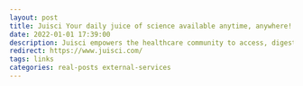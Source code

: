 ```yaml
---
layout: post
title: Juisci Your daily juice of science available anytime, anywhere!
date: 2022-01-01 17:39:00
description: Juisci empowers the healthcare community to access, digest and share scientific publications, clinical studies and medical guidelines.
redirect: https://www.juisci.com/
tags: links
categories: real-posts external-services
---
```





